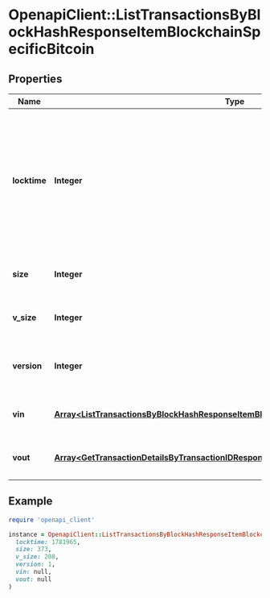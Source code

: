 # OpenapiClient::ListTransactionsByBlockHashResponseItemBlockchainSpecificBitcoin

## Properties

| Name | Type | Description | Notes |
| ---- | ---- | ----------- | ----- |
| **locktime** | **Integer** | Represents the locktime on the transaction on the specific blockchain, i.e. the blockheight at which the transaction is valid. |  |
| **size** | **Integer** | Represents the total size of this transaction. |  |
| **v_size** | **Integer** | Represents the virtual size of this transaction. |  |
| **version** | **Integer** | Represents the transaction version number. |  |
| **vin** | [**Array&lt;ListTransactionsByBlockHashResponseItemBlockchainSpecificBitcoinVin&gt;**](ListTransactionsByBlockHashResponseItemBlockchainSpecificBitcoinVin.md) | Represents the transaction inputs. |  |
| **vout** | [**Array&lt;GetTransactionDetailsByTransactionIDResponseItemBlockchainSpecificBitcoinVout&gt;**](GetTransactionDetailsByTransactionIDResponseItemBlockchainSpecificBitcoinVout.md) | Represents the transaction outputs. |  |

## Example

```ruby
require 'openapi_client'

instance = OpenapiClient::ListTransactionsByBlockHashResponseItemBlockchainSpecificBitcoin.new(
  locktime: 1781965,
  size: 373,
  v_size: 208,
  version: 1,
  vin: null,
  vout: null
)
```

